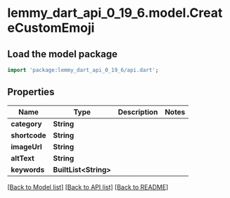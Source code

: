 # lemmy_dart_api_0_19_6.model.CreateCustomEmoji

## Load the model package
```dart
import 'package:lemmy_dart_api_0_19_6/api.dart';
```

## Properties
Name | Type | Description | Notes
------------ | ------------- | ------------- | -------------
**category** | **String** |  | 
**shortcode** | **String** |  | 
**imageUrl** | **String** |  | 
**altText** | **String** |  | 
**keywords** | **BuiltList&lt;String&gt;** |  | 

[[Back to Model list]](../README.md#documentation-for-models) [[Back to API list]](../README.md#documentation-for-api-endpoints) [[Back to README]](../README.md)


